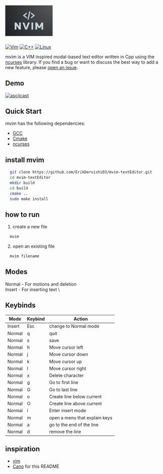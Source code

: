 # <img src="screenshot/logo_nvim.png" alt="nvim logo" width="150"/>

[![Vim](https://img.shields.io/badge/VIM-%2311AB00.svg?style=plastic&logo=vim&logoColor=white)](https://img.shields.io/badge/VIM-%2311AB00.svg?style=plastic&logo=vim&logoColor=white)
[![C++](https://img.shields.io/badge/c++-%2300599C.svg?style=plastic&logo=c%2B%2B&logoColor=white)](https://img.shields.io/badge/c++-%2300599C.svg?style=plastic&logo=c%2B%2B&logoColor=white)
[![Linux](https://img.shields.io/badge/Linux-FCC624?style=plastic&logo=linux&logoColor=black)](https://img.shields.io/badge/Linux-FCC624?style=plastic&logo=linux&logoColor=black)

mvim is a VIM inspired modal-based text editor written in Cpp using the [ncurses](https://opensource.apple.com/source/old_ncurses/old_ncurses-1/ncurses/test/ncurses.c.auto.html) library.
If you find a bug or want to discuss the best way to add a new feature, please
[open an issue](https://github.com/ErikDervishi03/mvim-textEditor/issues/new/choose).

## Demo
[![asciicast](https://asciinema.org/a/Br4T6BdQZIllMMYBE5zGBr4xI.svg)](https://asciinema.org/a/Br4T6BdQZIllMMYBE5zGBr4xI)

## Quick Start
mvim has the following dependencies:
- [GCC](https://gcc.gnu.org/)
- [Cmake](https://cmake.org/)
- [ncurses](https://opensource.apple.com/source/old_ncurses/old_ncurses-1/ncurses/test/ncurses.c.auto.html)

## install mvim
```sh
  git clone https://github.com/ErikDervishi03/mvim-textEditor.git
  cd mvim-textEditor
  mkdir build
  cd build
  cmake ..
  sudo make install
```
## how to run
1. create a new file
```sh
  mvim
```

2. open an existing file
```sh
  mvim filename
```

## Modes
Normal - For motions and deletion \
Insert - For inserting text \

## Keybinds
|Mode  | Keybind        | Action                                          |
|------|----------------|-------------------------------------------------|
|Insert| Esc            | change to Normal mode                           |
|Normal| q              | quit                                            |
|Normal| s              | save                                            |
|Normal| h              | Move cursor left                                |
|Normal| j              | Move cursor down                                |
|Normal| k              | Move cursor up                                  |
|Normal| l              | Move cursor right                               |
|Normal| x              | Delete character                                |
|Normal| g              | Go to first line                                |
|Normal| G              | Go to last line                                 |
|Normal| o              | Create line below current                       |
|Normal| O              | Create line above current                       |
|Normal| i              | Enter insert mode                               |
|Normal| m              | open a menu that explain keys                   |
|Normal| a              | go to the end of the line                       |
|Normal| d              | remove the line                                 |

## inspiration
- [vim](https://github.com/vim/vim)
- [Cano](https://github.com/CobbCoding1/Cano?tab=readme-ov-file) for this README
